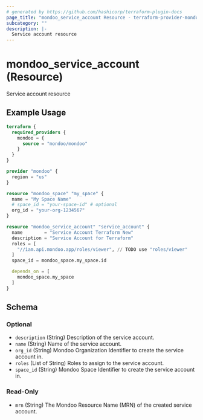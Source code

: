 ```yaml
---
# generated by https://github.com/hashicorp/terraform-plugin-docs
page_title: "mondoo_service_account Resource - terraform-provider-mondoo"
subcategory: ""
description: |-
  Service account resource
---
```


# mondoo_service_account (Resource)

Service account resource

## Example Usage

```terraform
terraform {
  required_providers {
    mondoo = {
      source = "mondoo/mondoo"
    }
  }
}

provider "mondoo" {
  region = "us"
}

resource "mondoo_space" "my_space" {
  name = "My Space Name"
  # space_id = "your-space-id" # optional
  org_id = "your-org-1234567"
}

resource "mondoo_service_account" "service_account" {
  name        = "Service Account Terraform New"
  description = "Service Account for Terraform"
  roles = [
    "//iam.api.mondoo.app/roles/viewer", // TODO use "roles/viewer"
  ]
  space_id = mondoo_space.my_space.id

  depends_on = [
    mondoo_space.my_space
  ]
}
```

<!-- schema generated by tfplugindocs -->
## Schema

### Optional

- `description` (String) Description of the service account.
- `name` (String) Name of the service account.
- `org_id` (String) Mondoo Organization Identifier to create the service account in.
- `roles` (List of String) Roles to assign to the service account.
- `space_id` (String) Mondoo Space Identifier to create the service account in.

### Read-Only

- `mrn` (String) The Mondoo Resource Name (MRN) of the created service account.
